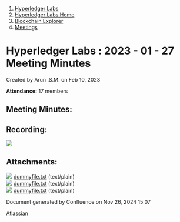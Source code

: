 1. [Hyperledger Labs](index.html)
2. [Hyperledger Labs Home](Hyperledger-Labs-Home_20283400.html)
3. [Blockchain Explorer](Blockchain-Explorer_20294340.html)
4. [Meetings](Meetings_20290580.html)

# Hyperledger Labs : 2023 - 01 - 27 Meeting Minutes

Created by Arun .S.M. on Feb 10, 2023

**Attendance:** 17 members

## Meeting Minutes:

## Recording:

![](plugins/servlet/confluence/placeholder/unknown-attachment)

## Attachments:

![](images/icons/bullet_blue.gif) [dummyfile.txt](attachments/20290609/20294362.txt) (text/plain)  
![](images/icons/bullet_blue.gif) [dummyfile.txt](attachments/20290609/20294360.txt) (text/plain)  
![](images/icons/bullet_blue.gif) [dummyfile.txt](attachments/20290609/20294361.txt) (text/plain)

Document generated by Confluence on Nov 26, 2024 15:07

[Atlassian](http://www.atlassian.com/)
